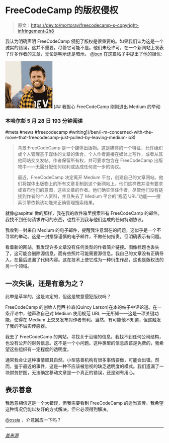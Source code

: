 # FreeCodeCamp 的版权侵权

> 原文：<https://dev.to/mortoray/freecodecamp-s-copyright-infringement-2h8>

我认为明确声明 FreeCodeCamp 侵犯了版权是很重要的。如果我们认为这是一个诚实的错误，这并不重要，尽管它可能不是。他们未经许可，在一个新网站上发表了许多作者的文章，无论是明示还是暗示。 [@ben](https://dev.to/ben) 在这篇帖子中提出了他的担忧:

[![ben image](img/fe64a787b888dfb20fc13ad1e466da3d.png)](/ben) [## 我担心 FreeCodeCamp 刚刚退出 Medium 的举动

### 本哈尔彭 5 月 28 日 193 分钟阅读

#meta #news #freecodecamp #writing](/ben/i-m-concerned-with-the-move-that-freecodecamp-just-pulled-by-leaving-medium-io8)

> 背景:FreeCodeCamp 是一个媒体出版物。这是媒体的一个特征，允许组织或个人管理基于媒体的文章的集合。个人作者直接在媒体上写作，或者从其他网站交叉发帖。作者保留所有权，并可要求包含在 FreeCodeCamp 出版物中——无需分配任何权利或达成任何进一步的协议。
> 
> 最近，FreeCodeCamp 决定离开 Medium 平台，创建自己的文章网站。他们将媒体出版物上的所有文章复制到这个新网站上。他们这样做并没有要求或宣布他们的意图，这些文章的作者。他们确实信任作者，尽管他们没有链接到作者的个人资料，并且失去了 Medium 平台的“规范 URL”功能——搜索引擎依赖该功能来正确管理搜索结果。

就像@aspittel 做的那样，我在我的收件箱里搜索带有 FreeCodeCamp 的邮件。我找不到任何请求许可的东西，也找不到我与他们达成的任何特别协议。

我收到一封来自 Medium 的电子邮件，提醒我注意潜在的问题。这似乎是一个不寻常的举动。这是一封措辞谨慎的电子邮件，不做任何指责，但明确表示有问题。

看着新的网站，我发现许多文章没有任何类型的作者简介链接。图像标题也丢失了，这可能会删除源信息，而有些照片可能需要源信息。我自己的文章没有正确导入，在最后遗漏了代码内容。这在技术上使它成为一种衍生作品，这也是版权法的另一个领域。

## 一次失误，还是有意为之？

此举是草率的，这是肯定的，但这是故意侵犯版权吗？

FreeCodeCamp 的创始人昆西·拉森(Quincy Larson)在本的帖子中评论道。在一条评论中，他声称自己对 Medium 使用规范 URL 一无所知——这是一项关键功能，使得在 Medium 上交叉发布对作者有利。当然，有可能他不知道，但这触发了我的不诚实传感器。

我去了 FreeCodeCamp 的网站，寻找关于治理的信息。我找不到任何公司结构，也没有公开的财务信息。这不是一个小问题。这种类型的信息应该是免费的，我希望这些组织有一定程度的透明度。

通常我会让这种事情顺其自然。小型慈善机构有很多事情要做，可能会出错。然而，鉴于最近的事件，这是一种不应该被忽视的缺乏透明度的模式。我们遗漏了一块财务拼图，无法确定移动文章是一个真正的错误，还是别有用心。

## 表示善意

我愿意相信这是一个大错误，但我需要看到 FreeCodeCamp 的适当宣传。我希望这种情况仍能以友好的方式解决，但它必须得到解决。

[@ossia](https://dev.to/ossia) ，介意回应一下吗？

* * *

*[盖来源](https://pixabay.com/photos/boat-storm-rain-raining-vessel-962791/)*